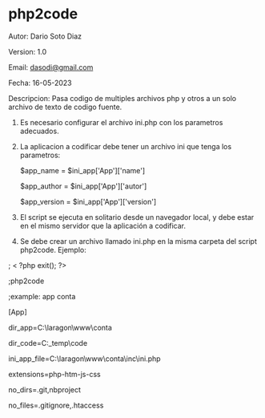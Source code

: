 # php2code
Autor:          Dario Soto Diaz

Version:        1.0

Email:          dasodi@gmail.com

Fecha:          16-05-2023

Descripcion:    Pasa codigo de multiples archivos php y otros a un solo archivo de texto de codigo fuente.

1. Es necesario configurar el archivo ini.php con los parametros adecuados.

2. La aplicacion a codificar debe tener un archivo ini que tenga los parametros:

    $app_name       =   $ini_app['App']['name']
    
    $app_author     =   $ini_app['App']['autor']
    
    $app_version    =   $ini_app['App']['version']

3. El script se ejecuta en solitario desde un navegador local, y debe estar en el mismo servidor que la aplicación a codificar.

4. Se debe crear un archivo llamado ini.php en la misma carpeta del script php2code. Ejemplo:

; < ?php exit(); ?>

;php2code

;example: app conta

[App]

dir_app=C:\laragon\www\conta

dir_code=C:\_temp\code

ini_app_file=C:\laragon\www\conta\inc\ini.php

extensions=php-htm-js-css

no_dirs=.git,nbproject

no_files=.gitignore,.htaccess
